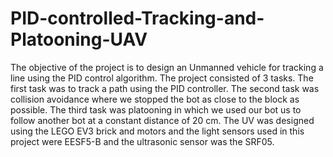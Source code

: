 # PID-controlled-Tracking-and-Platooning-UAV
The objective of the project is to design an Unmanned vehicle for tracking a line using the PID
control algorithm. The project consisted of 3 tasks. The first task was to track a path using the PID
controller. The second task was collision avoidance where we stopped the bot as close
to the block as possible. The third task was platooning in which we used our bot us to follow another bot at
a constant distance of 20 cm.
The UV was designed using the LEGO EV3 brick and motors and
the light sensors used in this project were EESF5-B and the ultrasonic sensor was the SRF05.
